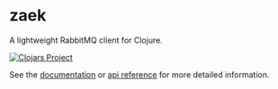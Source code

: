# zaek #

A lightweight RabbitMQ client for Clojure.

[![Clojars Project](http://clojars.org/funcool/zaek/latest-version.svg)](http://clojars.org/funcool/zaek)

See the [documentation](https://funcool.github.io/zaek/latest/) or
[api reference](https://funcool.github.io/zaek/latest/api/) for more detailed
information.
